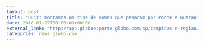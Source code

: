 ```yaml
---
layout: post
title: "Quiz: montamos um time de nomes que pasaram por Ponte e Guarani. Adivinhe!"
date: 2018-01-27T00:00:09+00:00
external_link: "http://app.globoesporte.globo.com/sp/campinas-e-regiao/passar-por-guarani-e-ponte-e-mais-comum-do-que-pensamos/"
categories: news globo.com
---
```

